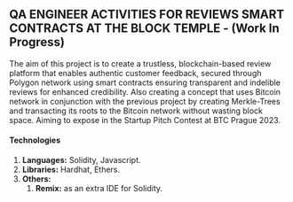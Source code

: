 ## QA ENGINEER ACTIVITIES FOR REVIEWS SMART CONTRACTS AT THE BLOCK TEMPLE - (Work In Progress)

The aim of this project is to create a trustless, blockchain-based review platform that enables authentic customer feedback, secured through Polygon network using smart contracts ensuring transparent and indelible reviews for enhanced credibility. Also creating a concept that uses Bitcoin network in conjunction with the previous project by creating Merkle-Trees and transacting its roots to the Bitcoin network without wasting block space. Aiming to expose in the Startup Pitch Contest at BTC Prague 2023.

#### Technologies

1. **Languages:** Solidity, Javascript.
2. **Libraries:** Hardhat, Ethers.
3. **Others:**
    1. **Remix:** as an extra IDE for Solidity.
